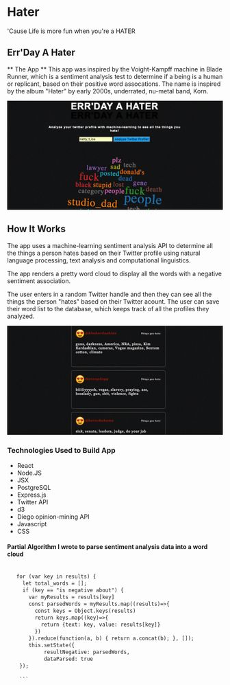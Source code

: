 # Hater

'Cause Life is more fun when you're a HATER


## Err'Day A Hater 

** The App ** This app was inspired by the Voight-Kampff machine in Blade Runner, which is a sentiment analysis test to determine if a being is a human or replicant, based on their positive word assocations. The name is inspired by the album "Hater" by early 2000s, underrated, nu-metal band, Korn. 

![Landing Page](./natty_t_ice.png)

## How It Works

The app uses a machine-learning sentiment analysis API to determine all the things a person hates based on their Twitter profile using natural language processing, text analysis and computational linguistics. 

The app renders a pretty word cloud to display all the words with a negative sentiment association. 

The user enters in a random Twitter handle and then they can see all the things the person "hates" based on their Twitter acount. The user can save their word list to the database, which keeps track of all the profiles they analyzed.

![Twitter List](./WordListRepo.png) 

### Technologies Used to Build App
* React
* Node.JS
* JSX
* PostgreSQL
* Express.js
* Twitter API
* d3
* Diego opinion-mining API
* Javascript
* CSS

#### Partial Algorithm I wrote to parse sentiment analysis data into a word cloud

 ```Const results = res.data.data

    for (var key in results) {
      let total_words = [];
      if (key == "is negative about") {
        var myResults = results[key]
        const parsedWords = myResults.map((results)=>{
          const keys = Object.keys(results)
          return keys.map((key)=>{
            return {text: key, value: results[key]}
          })
        }).reduce(function(a, b) { return a.concat(b); }, []);
        this.setState({
             resultNegative: parsedWords,
             dataParsed: true
     }); 

     ```

     





